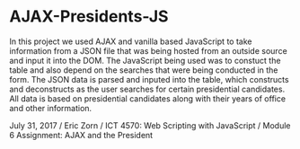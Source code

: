# AJAX-Presidents-JS

In this project we used AJAX and vanilla based JavaScript to take information from a JSON file that was being hosted from an outside source and input it into the DOM. The JavaScript being used was to constuct the table and also depend on the searches that were being conducted in the form. The JSON data is parsed and inputed into the table, which constructs and deconstructs as the user searches for certain presidential candidates. All data is based on presidential candidates along with their years of office and other information.

July 31, 2017 / Eric Zorn / ICT 4570: Web Scripting with JavaScript / Module 6 Assignment: AJAX and the President 